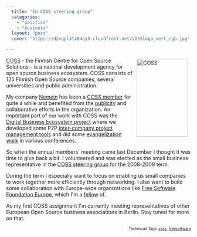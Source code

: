 ```yaml
---
  title: "In COSS steering group"
  categories: 
    - "politics"
    - "business"
  layout: "post"
  cover: 'https://d2vqpl3tx84ay5.cloudfront.net/COSSlogo_vert_rgb.jpg'

---
```

<img src="https://d2vqpl3tx84ay5.cloudfront.net/COSSlogo_vert_rgb.jpg" height="212" width="140" border="0" align="right" hspace="8" vspace="4" alt="COSS" title="COSS" /><a href="http://www.coss.fi/">COSS</a> - the Finnish Centre for Open Source Solutions - is a national development agency for open source business ecosystem. COSS consists of 125 Finnish Open Source companies, several universities and public administration.

My company <a href="http://www.nemein.com/">Nemein</a> has been a <a href="http://directories.coss.fi/fi/yrityshakemisto/yritykset/df06f0852631363ed8b82ea3801f1c9b.html">COSS member</a> for quite a while and benefited from the <a href="http://coss.fi/web/coss/casesnnewsletters/4-02openpsa">publicity</a> and collaborative efforts in the organization. An important part of our work with COSS was the <a href="http://bergie.iki.fi/blog/first-look-at-digital-business-ecosystem/">Digital Business Ecosystem project</a> where we developed some P2P <a href="http://bergie.iki.fi/blog/networked-project-management-with-dbe/">inter-company project management tools</a> and did some <a href="http://bergie.iki.fi/blog/digital-business-ecosystem-in-fisl/">evangelization work</a> in various conferences.

So when the annual members' meeting came last December I thought it was time to give back a bit. I volunteered and was elected as the small business representative in the <a href="http://www.coss.fi/web/coss/organization">COSS steering group</a> for the 2008-2009 term.

During the term I especially want to focus on enabling us small companies to work together more efficiently through networking. I also want to build some collaboration with Europe-wide organizations like <a href="http://www.fsfeurope.org/">Free Software Foundation Europe</a>, which I'm a <a href="https://www.fsfe.org/en">fellow</a> of.

As my first COSS assignment I'm currently meeting representatives of other European Open Source business associations in Berlin. Stay tuned for more on that.
<p style="text-align:right;font-size:10px;">Technorati Tags: <a href="http://www.technorati.com/tag/coss">coss</a>, <a href="http://www.technorati.com/tag/freesoftware">freesoftware</a></p>
